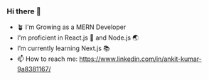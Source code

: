 ### Hi there 👋

- 🪴 I'm Growing  as  a  MERN  Developer   
- I'm  proficient  in  React.js  🌻  and  Node.js  🌏
- I’m  currently  learning  Next.js  📚
- 📫  How  to  reach  me:  https://www.linkedin.com/in/ankit-kumar-9a8381167/

<!--
**itank-z/itank-z** is a ✨ _special_ ✨ repository because its `README.md` (this file) appears on your GitHub profile.

Here are some ideas to get you started:

- 🔭 I’m currently working on ...
- 🌱 I’m currently learning ...
- 👯 I’m looking to collaborate on ...
- 🤔 I’m looking for help with ...
- 💬 Ask me about ...
- 📫 How to reach me: ...
- 😄 Pronouns: ...
- ⚡ Fun fact: ...
-->

